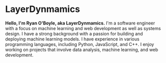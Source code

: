 # LayerDynmamics

**Hello, I'm Ryan O'Boyle, aka LayerDynmamics.** I'm a software engineer with a focus on machine learning and web development as well as systems design. I have a strong background with a passion for building and deploying machine learning models. I have experience in various programming languages, including Python, JavaScript, and C++. I enjoy working on projects that involve data analysis, machine learning, and web development.